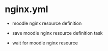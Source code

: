 



# nginx.yml


* moodle nginx resource definition

* save moodle nginx resource definition task

* wait for moodle nginx resource